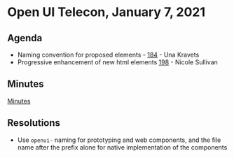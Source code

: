 # Open UI Telecon, January 7, 2021

## Agenda
* Naming convention for proposed elements - [184](https://github.com/WICG/open-ui/issues/184) - Una Kravets
* Progressive enhancement of new html elements [198](https://github.com/WICG/open-ui/issues/198) - Nicole Sullivan

## Minutes
[Minutes](https://www.w3.org/2021/01/07-openui-minutes.html)

## Resolutions

* Use `openui-` naming for prototyping and web components, and the file name after the prefix alone for native implementation of the components
